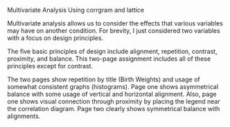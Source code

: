 Multivariate Analysis Using corrgram and lattice



Multivariate analysis allows us to consider the effects that various variables may have on another condition. For brevity, I just considered two variables with a focus on design principles.



The five basic principles of design include alignment, repetition, contrast, proximity, and balance. This two-page assignment includes all of these principles except for contrast.



The two pages show repetition by title (Birth Weights) and usage of somewhat consistent graphs (histograms). Page one shows asymmetrical balance with some usage of vertical and horizontal alignment. Also, page one shows visual connection through proximity by placing the legend near the correlation diagram. Page two clearly shows symmetrical balance with alignments.